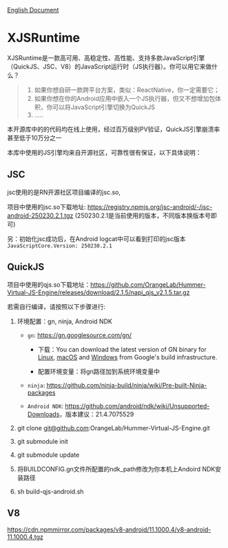 [English Document](README-en.md)
# XJSRuntime

XJSRuntime是一款高可用、高稳定性、高性能、支持多款JavaScript引擎（QuickJS、JSC、V8）的JavaScript运行时（JS执行器）。你可以用它来做什么？
> 1. 如果你想自研一款跨平台方案，类似：ReactNative，你一定需要它；
> 2. 如果你想在你的Android应用中嵌入一个JS执行器，但又不想增加包体积，你可以将JavaScript引擎切换为QuickJS
> 3. .....

本开源库中的的代码均在线上使用，经过百万级别PV验证，QuickJS引擎崩溃率甚至低于10万分之一


本库中使用的JS引擎均来自开源社区，可靠性很有保证，以下具体说明：

## JSC 

jsc使用的是RN开源社区项目编译的jsc.so,

项目中使用的jsc.so下载地址:  https://registry.npmjs.org/jsc-android/-/jsc-android-250230.2.1.tgz  (250230.2.1是当前使用的版本，不同版本换版本号即可)

另：初始化jsc成功后，在Android logcat中可以看到打印的jsc版本`JavaScriptCore.Version: 250230.2.1`

## QuickJS

项目中使用的qjs.so下载地址：https://github.com/OrangeLab/Hummer-Virtual-JS-Engine/releases/download/2.1.5/napi_qjs_v2.1.5.tar.gz

若需自行编译，请按照以下步骤进行:

1. 环境配置：gn, ninja, Android NDK
	
	* `gn`: <a> https://gn.googlesource.com/gn/ </a>
		
		- 下载：You can download the latest version of GN binary for [Linux](https://chrome-infra-packages.appspot.com/dl/gn/gn/linux-amd64/+/latest), [macOS](https://chrome-infra-packages.appspot.com/dl/gn/gn/mac-amd64/+/latest) and [Windows](https://chrome-infra-packages.appspot.com/dl/gn/gn/windows-amd64/+/latest) from Google's build infrastructure.
		
		- 配置环境变量：将gn路径加到系统环境变量中
		 
	* `ninja`: <a> https://github.com/ninja-build/ninja/wiki/Pre-built-Ninja-packages</a>
    
	* `Android NDK`: <a> https://github.com/android/ndk/wiki/Unsupported-Downloads</a>，版本建议：21.4.7075529

2. git clone git@github.com:OrangeLab/Hummer-Virtual-JS-Engine.git
3. git submodule init
4. git submodule update
5. 将BUILDCONFIG.gn文件所配置的ndk_path修改为你本机上Andoird NDK安装路径
6. sh build-qjs-android.sh

## V8

https://cdn.npmmirror.com/packages/v8-android/11.1000.4/v8-android-11.1000.4.tgz